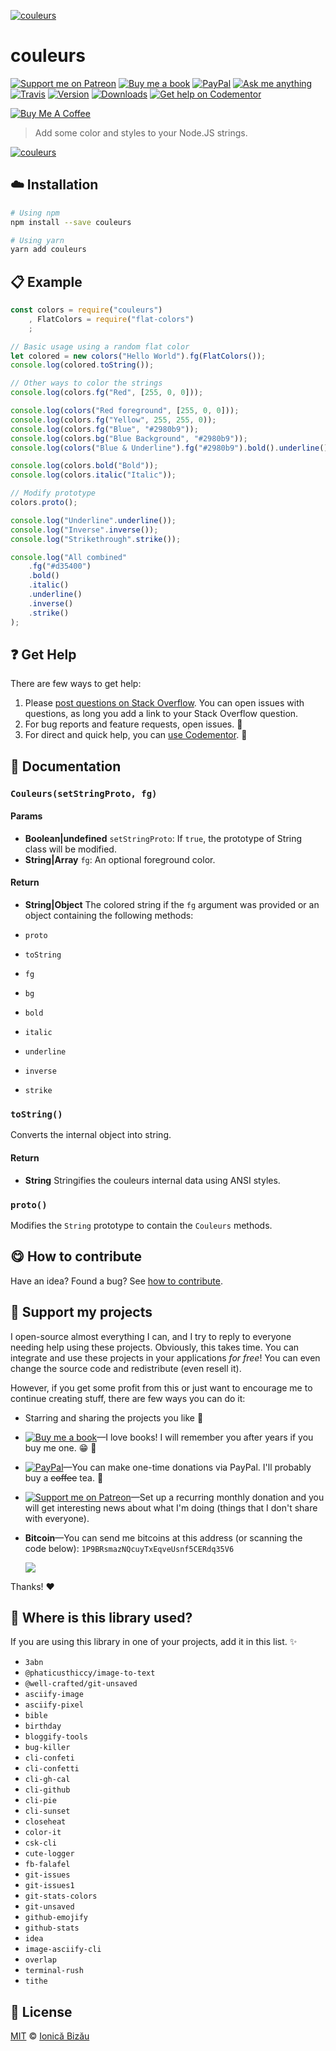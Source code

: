 <!-- Please do not edit this file. Edit the `blah` field in the `package.json` instead. If in doubt, open an issue. -->








[![couleurs](http://i.imgur.com/W3rh7oh.png)](#)











# couleurs

 [![Support me on Patreon][badge_patreon]][patreon] [![Buy me a book][badge_amazon]][amazon] [![PayPal][badge_paypal_donate]][paypal-donations] [![Ask me anything](https://img.shields.io/badge/ask%20me-anything-1abc9c.svg)](https://github.com/IonicaBizau/ama) [![Travis](https://img.shields.io/travis/IonicaBizau/node-couleurs.svg)](https://travis-ci.org/IonicaBizau/node-couleurs/) [![Version](https://img.shields.io/npm/v/couleurs.svg)](https://www.npmjs.com/package/couleurs) [![Downloads](https://img.shields.io/npm/dt/couleurs.svg)](https://www.npmjs.com/package/couleurs) [![Get help on Codementor](https://cdn.codementor.io/badges/get_help_github.svg)](https://www.codementor.io/@johnnyb?utm_source=github&utm_medium=button&utm_term=johnnyb&utm_campaign=github)

<a href="https://www.buymeacoffee.com/H96WwChMy" target="_blank"><img src="https://www.buymeacoffee.com/assets/img/custom_images/yellow_img.png" alt="Buy Me A Coffee"></a>







> Add some color and styles to your Node.JS strings.











[![couleurs](http://i.imgur.com/M1D9mxT.png)](#)







## :cloud: Installation

```sh
# Using npm
npm install --save couleurs

# Using yarn
yarn add couleurs
```













## :clipboard: Example



```js
const colors = require("couleurs")
    , FlatColors = require("flat-colors")
    ;

// Basic usage using a random flat color
let colored = new colors("Hello World").fg(FlatColors());
console.log(colored.toString());

// Other ways to color the strings
console.log(colors.fg("Red", [255, 0, 0]));

console.log(colors("Red foreground", [255, 0, 0]));
console.log(colors.fg("Yellow", 255, 255, 0));
console.log(colors.fg("Blue", "#2980b9"));
console.log(colors.bg("Blue Background", "#2980b9"));
console.log(colors("Blue & Underline").fg("#2980b9").bold().underline().toString());

console.log(colors.bold("Bold"));
console.log(colors.italic("Italic"));

// Modify prototype
colors.proto();

console.log("Underline".underline());
console.log("Inverse".inverse());
console.log("Strikethrough".strike());

console.log("All combined"
    .fg("#d35400")
    .bold()
    .italic()
    .underline()
    .inverse()
    .strike()
);
```












## :question: Get Help

There are few ways to get help:



 1. Please [post questions on Stack Overflow](https://stackoverflow.com/questions/ask). You can open issues with questions, as long you add a link to your Stack Overflow question.
 2. For bug reports and feature requests, open issues. :bug:
 3. For direct and quick help, you can [use Codementor](https://www.codementor.io/johnnyb). :rocket:







## :memo: Documentation


### `Couleurs(setStringProto, fg)`

#### Params

- **Boolean|undefined** `setStringProto`: If `true`, the prototype of String class will be modified.
- **String|Array** `fg`: An optional foreground color.

#### Return
- **String|Object** The colored string if the `fg` argument was provided or an object containing the following methods:

 - `proto`
 - `toString`
 - `fg`
 - `bg`
 - `bold`
 - `italic`
 - `underline`
 - `inverse`
 - `strike`

### `toString()`
Converts the internal object into string.

#### Return
- **String** Stringifies the couleurs internal data using ANSI styles.

### `proto()`
Modifies the `String` prototype to contain the `Couleurs` methods.














## :yum: How to contribute
Have an idea? Found a bug? See [how to contribute][contributing].


## :sparkling_heart: Support my projects
I open-source almost everything I can, and I try to reply to everyone needing help using these projects. Obviously,
this takes time. You can integrate and use these projects in your applications *for free*! You can even change the source code and redistribute (even resell it).

However, if you get some profit from this or just want to encourage me to continue creating stuff, there are few ways you can do it:


 - Starring and sharing the projects you like :rocket:
 - [![Buy me a book][badge_amazon]][amazon]—I love books! I will remember you after years if you buy me one. :grin: :book:
 - [![PayPal][badge_paypal]][paypal-donations]—You can make one-time donations via PayPal. I'll probably buy a ~~coffee~~ tea. :tea:
 - [![Support me on Patreon][badge_patreon]][patreon]—Set up a recurring monthly donation and you will get interesting news about what I'm doing (things that I don't share with everyone).
 - **Bitcoin**—You can send me bitcoins at this address (or scanning the code below): `1P9BRsmazNQcuyTxEqveUsnf5CERdq35V6`

    ![](https://i.imgur.com/z6OQI95.png)


Thanks! :heart:
















## :dizzy: Where is this library used?
If you are using this library in one of your projects, add it in this list. :sparkles:

 - `3abn`
 - `@phaticusthiccy/image-to-text`
 - `@well-crafted/git-unsaved`
 - `asciify-image`
 - `asciify-pixel`
 - `bible`
 - `birthday`
 - `bloggify-tools`
 - `bug-killer`
 - `cli-confeti`
 - `cli-confetti`
 - `cli-gh-cal`
 - `cli-github`
 - `cli-pie`
 - `cli-sunset`
 - `closeheat`
 - `color-it`
 - `csk-cli`
 - `cute-logger`
 - `fb-falafel`
 - `git-issues`
 - `git-issues1`
 - `git-stats-colors`
 - `git-unsaved`
 - `github-emojify`
 - `github-stats`
 - `idea`
 - `image-asciify-cli`
 - `overlap`
 - `terminal-rush`
 - `tithe`











## :scroll: License

[MIT][license] © [Ionică Bizău][website]






[license]: /LICENSE
[website]: https://ionicabizau.net
[contributing]: /CONTRIBUTING.md
[docs]: /DOCUMENTATION.md
[badge_patreon]: https://ionicabizau.github.io/badges/patreon.svg
[badge_amazon]: https://ionicabizau.github.io/badges/amazon.svg
[badge_paypal]: https://ionicabizau.github.io/badges/paypal.svg
[badge_paypal_donate]: https://ionicabizau.github.io/badges/paypal_donate.svg
[patreon]: https://www.patreon.com/ionicabizau
[amazon]: http://amzn.eu/hRo9sIZ
[paypal-donations]: https://www.paypal.com/cgi-bin/webscr?cmd=_s-xclick&hosted_button_id=RVXDDLKKLQRJW
